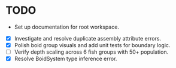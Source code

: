 # TODO
- Set up documentation for root workspace.
- [x] Investigate and resolve duplicate assembly attribute errors.
- [x] Polish boid group visuals and add unit tests for boundary logic.
- [ ] Verify depth scaling across 6 fish groups with 50+ population.
- [x] Resolve BoidSystem type inference error.
